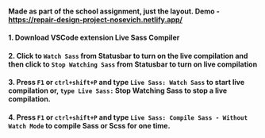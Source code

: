 #### Made as part of the school assignment, just the layout. Demo - https://repair-design-project-nosevich.netlify.app/

#### 1. Download VSCode extension Live Sass Compiler
#### 2. Click to `Watch Sass` from Statusbar to turn on the live compilation and then click to `Stop Watching Sass` from Statusbar to turn on live compilation
#### 3. Press `F1` or `ctrl+shift+P` and type `Live Sass: Watch Sass` to start live compilation or, `type Live Sass:` Stop Watching Sass  to stop a live compilation.
#### 4. Press `F1` or `ctrl+shift+P` and type `Live Sass: Compile Sass - Without Watch Mode` to compile Sass or Scss for one time.

